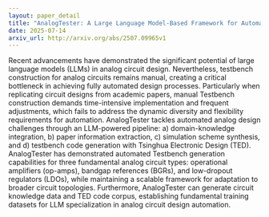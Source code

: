 ```yaml
---
layout: paper_detail
title: "AnalogTester: A Large Language Model-Based Framework for Automatic Testbench Generation in Analog Circuit Design"
date: 2025-07-14
arxiv_url: http://arxiv.org/abs/2507.09965v1
---
```


Recent advancements have demonstrated the significant potential of large language models (LLMs) in analog circuit design. Nevertheless, testbench construction for analog circuits remains manual, creating a critical bottleneck in achieving fully automated design processes. Particularly when replicating circuit designs from academic papers, manual Testbench construction demands time-intensive implementation and frequent adjustments, which fails to address the dynamic diversity and flexibility requirements for automation. AnalogTester tackles automated analog design challenges through an LLM-powered pipeline: a) domain-knowledge integration, b) paper information extraction, c) simulation scheme synthesis, and d) testbench code generation with Tsinghua Electronic Design (TED). AnalogTester has demonstrated automated Testbench generation capabilities for three fundamental analog circuit types: operational amplifiers (op-amps), bandgap references (BGRs), and low-dropout regulators (LDOs), while maintaining a scalable framework for adaptation to broader circuit topologies. Furthermore, AnalogTester can generate circuit knowledge data and TED code corpus, establishing fundamental training datasets for LLM specialization in analog circuit design automation.
